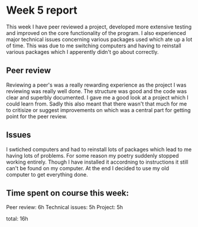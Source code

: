 # Week 5 report

This week I have peer reviewed a project, developed more extensive testing and improved on the core functionality of the program. I also experienced major technical issues concerning various packages used which ate up a lot of time. This was due to me switching computers and having to reinstall various packages which I apperently didn't go about correctly. 


## Peer review

Reviewing a peer's was a really rewarding experience as the project I was reviewing was really well done. The structure was good and the code was clear and superbly documented. I gave me a good look at a project which I could learn from. Sadly this also meant that there wasn't that much for me to critisize or suggest improvements on which was a central part for getting point for the peer review. 

## Issues

I swtiched computers and had to reinstall lots of packages which lead to me having lots of problems. For some reason my poetry suddenly stopped working entirely. Though I have installed it accordning to instructions it still can't be found on my computer. At the end I decided to use my old computer to get everything done.

## Time spent on course this week:

Peer review: 6h
Technical issues: 5h
Project: 5h

total: 16h


